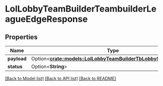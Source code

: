 # LolLobbyTeamBuilderTeambuilderLeagueEdgeResponse

## Properties

Name | Type | Description | Notes
------------ | ------------- | ------------- | -------------
**payload** | Option<[**crate::models::LolLobbyTeamBuilderTbLobbyStateResource**](LolLobbyTeamBuilderTbLobbyStateResource.md)> |  | [optional]
**status** | Option<**String**> |  | [optional]

[[Back to Model list]](../README.md#documentation-for-models) [[Back to API list]](../README.md#documentation-for-api-endpoints) [[Back to README]](../README.md)



